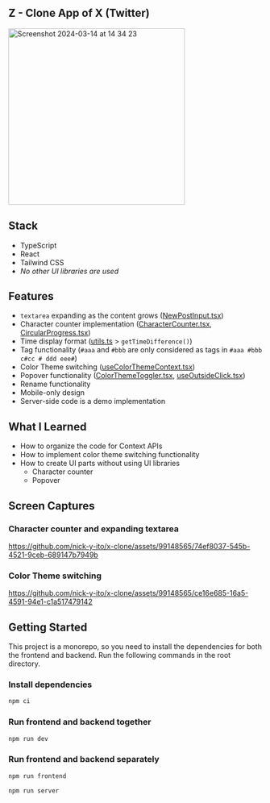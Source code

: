 ## Z - Clone App of X (Twitter)

<img width="350" alt="Screenshot 2024-03-14 at 14 34 23" src="https://github.com/nick-y-ito/x-clone/assets/99148565/33e0c307-6cb7-4e3b-804c-7be966d1060a">

## Stack

- TypeScript
- React
- Tailwind CSS
- *No other UI libraries are used*

## Features

- `textarea` expanding as the content grows ([NewPostInput.tsx](./frontend/src/components/NewPost/NewPostInput.tsx))
- Character counter implementation ([CharacterCounter.tsx](./frontend/src/components/NewPost/CharacterCounter.tsx), [CircularProgress.tsx](./frontend/src/components/ui/CircularProgress.tsx))
- Time display format ([utils.ts](./frontend/src/lib/utils.ts) > `getTimeDifference()`)
- Tag functionality (`#aaa` and `#bbb` are only considered as tags in `#aaa #bbb c#cc # ddd eee#`)
- Color Theme switching ([useColorThemeContext.tsx](./frontend/src/hooks/useColorThemeContext.tsx))
- Popover functionality ([ColorThemeToggler.tsx](./frontend/src/components/Header/ColorThemeToggler.tsx), [useOutsideClick.tsx](./frontend/src/hooks/useOutsideClick.tsx))
- Rename functionality
- Mobile-only design
- Server-side code is a demo implementation

## What I Learned

- How to organize the code for Context APIs
- How to implement color theme switching functionality
- How to create UI parts without using UI libraries
  - Character counter
  - Popover

## Screen Captures

### Character counter and expanding textarea

https://github.com/nick-y-ito/x-clone/assets/99148565/74ef8037-545b-4521-9ceb-689147b7949b

### Color Theme switching

https://github.com/nick-y-ito/x-clone/assets/99148565/ce16e685-16a5-4591-94e1-c1a517479142

## Getting Started

This project is a monorepo, so you need to install the dependencies for both the frontend and backend. Run the following commands in the root directory.

### Install dependencies

```bash
npm ci
```

### Run frontend and backend together

```bash
npm run dev
```

### Run frontend and backend separately

```bash
npm run frontend
```

```bash
npm run server
```
